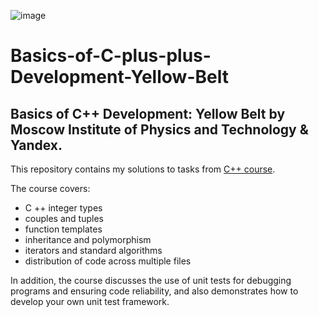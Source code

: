 ![image](https://user-images.githubusercontent.com/116509590/197410122-abfd198a-e8a2-48f6-9fdf-98e7b902d5f3.png)

# Basics-of-C-plus-plus-Development-Yellow-Belt
## Basics of C++ Development: Yellow Belt by Moscow Institute of Physics and Technology &amp; Yandex.

This repository contains my solutions to tasks from [C++ course](https://www.coursera.org/learn/c-plus-plus-yellow).

The course covers:
- C ++ integer types
- couples and tuples
- function templates
- inheritance and polymorphism
- iterators and standard algorithms
- distribution of code across multiple files

In addition, the course discusses the use of unit tests for debugging programs and ensuring code reliability, and also demonstrates how  to develop your own unit test framework.
